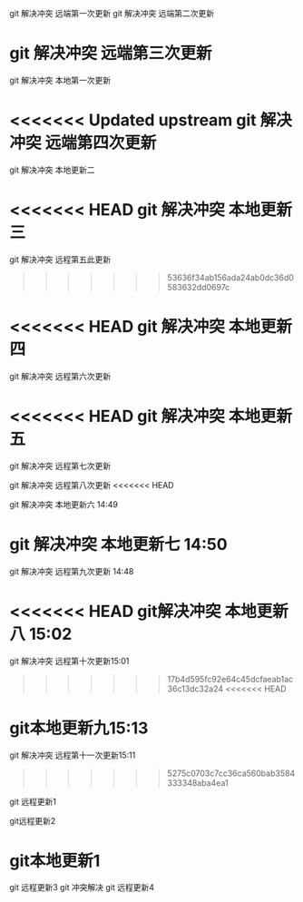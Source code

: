 git 解决冲突 远端第一次更新
git 解决冲突 远端第二次更新

git 解决冲突 远端第三次更新
=======

git 解决冲突 本地第一次更新

<<<<<<< Updated upstream
git 解决冲突 远端第四次更新
=======
git 解决冲突 本地更新二

<<<<<<< HEAD
git 解决冲突 本地更新三
=======
git 解决冲突 远程第五此更新
>>>>>>> 53636f34ab156ada24ab0dc36d0583632dd0697c

<<<<<<< HEAD
git 解决冲突 本地更新四
=======
git 解决冲突 远程第六次更新

<<<<<<< HEAD
git 解决冲突 本地更新五
=======
git 解决冲突 远程第七次更新

git 解决冲突 远程第八次更新
<<<<<<< HEAD

git 解决冲突 本地更新六 14:49

git 解决冲突 本地更新七 14:50
=======
git 解决冲突 远程第九次更新 14:48

<<<<<<< HEAD
git解决冲突 本地更新八 15:02
=======
git 解决冲突 远程第十次更新15:01
>>>>>>> 17b4d595fc92e64c45dcfaeab1ac36c13dc32a24
<<<<<<< HEAD

git本地更新九15:13
=======
git 解决冲突 远程第十一次更新15:11

>>>>>>> 5275c0703c7cc36ca560bab3584333348aba4ea1

git 远程更新1

git远程更新2


git本地更新1
=======
git 远程更新3
git 冲突解决
git 远程更新4
